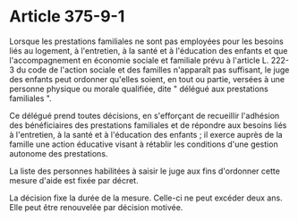 # Article 375-9-1

Lorsque les prestations familiales ne sont pas employées pour les besoins liés au logement, à l'entretien, à la santé et à l'éducation des enfants et que l'accompagnement en économie sociale et familiale prévu à l'article L. 222-3 du code de l'action sociale et des familles n'apparaît pas suffisant, le juge des enfants peut ordonner qu'elles soient, en tout ou partie, versées à une personne physique ou morale qualifiée, dite " délégué aux prestations familiales ".

Ce délégué prend toutes décisions, en s'efforçant de recueillir l'adhésion des bénéficiaires des prestations familiales et de répondre aux besoins liés à l'entretien, à la santé et à l'éducation des enfants ; il exerce auprès de la famille une action éducative visant à rétablir les conditions d'une gestion autonome des prestations.

La liste des personnes habilitées à saisir le juge aux fins d'ordonner cette mesure d'aide est fixée par décret.

La décision fixe la durée de la mesure. Celle-ci ne peut excéder deux ans. Elle peut être renouvelée par décision motivée.
